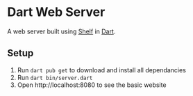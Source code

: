 # Dart Web Server

A web server built using [Shelf](https://pub.dev/packages/shelf) in [Dart](https://dart.dev/).

## Setup

1. Run `dart pub get` to download and install all dependancies
2. Run `dart bin/server.dart`
3. Open http://localhost:8080 to see the basic website

